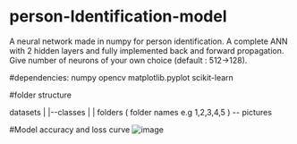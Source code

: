 # person-Identification-model
A neural network made in numpy for person identification. A complete ANN with 2 hidden layers and fully implemented back and forward propagation.
Give number of neurons of your own choice (default : 512->128).


#dependencies:
numpy
opencv
matplotlib.pyplot
scikit-learn

#folder structure

datasets
  |
  |--classes
        |
        |
      folders ( folder names e.g 1,2,3,4,5 ) -- pictures 


#Model accuracy and loss curve
![image](https://github.com/user-attachments/assets/c43e194a-5be2-4e51-80d8-0608b383c115)

        
